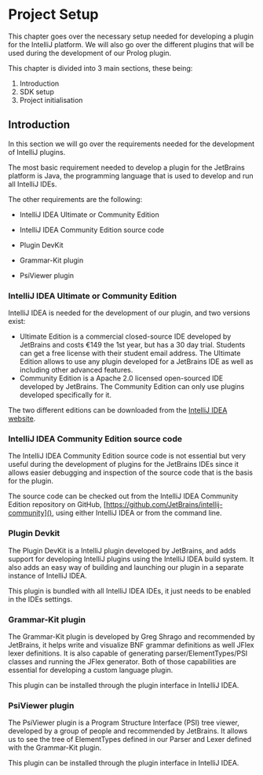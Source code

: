 # Project Setup

This chapter goes over the necessary setup needed for developing a plugin for the IntelliJ platform.
We will also go over the different plugins that will be used during the development of our Prolog plugin.

This chapter is divided into 3 main sections, these being:

1. Introduction
1. SDK setup
1. Project initialisation

## Introduction

In this section we will go over the requirements needed for the development of IntelliJ plugins.

The most basic requirement needed to develop a plugin for the JetBrains platform is Java, the programming language
that is used to develop and run all IntelliJ IDEs.

The other requirements are the following:

* IntelliJ IDEA Ultimate or Community Edition

* IntelliJ IDEA Community Edition source code

* Plugin DevKit

* Grammar-Kit plugin

* PsiViewer plugin

### IntelliJ IDEA Ultimate or Community Edition

IntelliJ IDEA is needed for the development of our plugin, and two versions exist:

- Ultimate Edition is a commercial closed-source IDE developed by JetBrains and costs €149 the 1st year, but has a 30
  day trial. Students can get a free license with their student email address. The Ultimate Edition allows to use any
  plugin developed for a JetBrains IDE as well as including other advanced features.
- Community Edition is a Apache 2.0 licensed open-sourced IDE developed by JetBrains. The Community Edition can only
  use plugins developed specifically for it.
  
The two different editions can be downloaded from the [IntelliJ IDEA website](https://www.jetbrains.com/idea/).

### IntelliJ IDEA Community Edition source code

The IntelliJ IDEA Community Edition source code is not essential but very useful during the development of plugins for
the JetBrains IDEs since it allows easier debugging and inspection of the source code that is the basis for the plugin.

The source code can be checked out from the IntelliJ IDEA Community Edition repository on GitHub, 
[https://github.com/JetBrains/intellij-community](), using either IntelliJ IDEA or from the command line.

### Plugin Devkit
 
The Plugin DevKit is a IntelliJ plugin developed by JetBrains, and adds support for developing IntelliJ plugins using
the IntelliJ IDEA build system. It also adds an easy way of building and launching our plugin in a separate instance of
IntelliJ IDEA.

This plugin is bundled with all IntelliJ IDEA IDEs, it just needs to be enabled in the IDEs settings.

### Grammar-Kit plugin

The Grammar-Kit plugin is developed by Greg Shrago and recommended by JetBrains, it helps write and visualize BNF
grammar definitions as well JFlex lexer definitions. It is also capable of generating parser/ElementTypes/PSI classes
and running the JFlex generator. Both of those capabilities are essential for developing a custom language plugin.

This plugin can be installed through the plugin interface in IntelliJ IDEA.

### PsiViewer plugin

The PsiViewer plugin is a Program Structure Interface (PSI) tree viewer, developed by a group of people and recommended
by JetBrains. It allows us to see the tree of ElementTypes defined in our Parser and Lexer defined with the Grammar-Kit
plugin.

This plugin can be installed through the plugin interface in IntelliJ IDEA.


